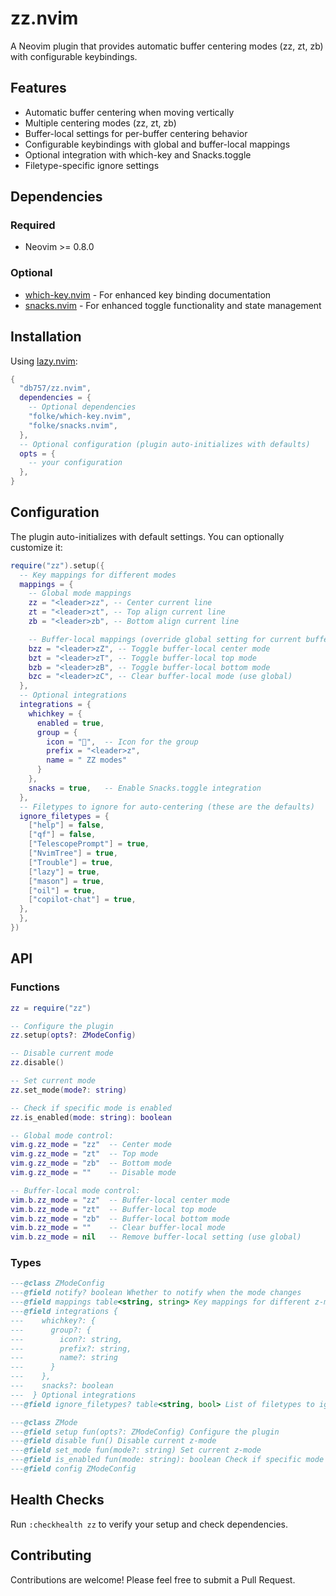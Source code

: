# zz.nvim

A Neovim plugin that provides automatic buffer centering modes (zz, zt, zb) with configurable keybindings.

## Features

- Automatic buffer centering when moving vertically
- Multiple centering modes (zz, zt, zb)
- Buffer-local settings for per-buffer centering behavior
- Configurable keybindings with global and buffer-local mappings
- Optional integration with which-key and Snacks.toggle
- Filetype-specific ignore settings

## Dependencies

### Required

- Neovim >= 0.8.0

### Optional

- [which-key.nvim](https://github.com/folke/which-key.nvim) - For enhanced key binding documentation
- [snacks.nvim](https://github.com/folke/snacks.nvim) - For enhanced toggle functionality and state management

## Installation

Using [lazy.nvim](https://github.com/folke/lazy.nvim):

```lua
{
  "db757/zz.nvim",
  dependencies = {
    -- Optional dependencies
    "folke/which-key.nvim",
    "folke/snacks.nvim",
  },
  -- Optional configuration (plugin auto-initializes with defaults)
  opts = {
    -- your configuration
  },
}
```

## Configuration

The plugin auto-initializes with default settings. You can optionally customize it:

```lua
require("zz").setup({
  -- Key mappings for different modes
  mappings = {
    -- Global mode mappings
    zz = "<leader>zz", -- Center current line
    zt = "<leader>zt", -- Top align current line
    zb = "<leader>zb", -- Bottom align current line

    -- Buffer-local mappings (override global setting for current buffer)
    bzz = "<leader>zZ", -- Toggle buffer-local center mode
    bzt = "<leader>zT", -- Toggle buffer-local top mode
    bzb = "<leader>zB", -- Toggle buffer-local bottom mode
    bzc = "<leader>zC", -- Clear buffer-local mode (use global)
  },
  -- Optional integrations
  integrations = {
    whichkey = {
      enabled = true,
      group = {
        icon = "󰬡",  -- Icon for the group
        prefix = "<leader>z",
        name = " ZZ modes"
      }
    },
    snacks = true,   -- Enable Snacks.toggle integration
  },
  -- Filetypes to ignore for auto-centering (these are the defaults)
  ignore_filetypes = {
    ["help"] = false,
    ["qf"] = false,
    ["TelescopePrompt"] = true,
    ["NvimTree"] = true,
    ["Trouble"] = true,
    ["lazy"] = true,
    ["mason"] = true,
    ["oil"] = true,
    ["copilot-chat"] = true,
  },
  },
})
```

## API

### Functions

```lua
zz = require("zz")

-- Configure the plugin
zz.setup(opts?: ZModeConfig)

-- Disable current mode
zz.disable()

-- Set current mode
zz.set_mode(mode?: string)

-- Check if specific mode is enabled
zz.is_enabled(mode: string): boolean

-- Global mode control:
vim.g.zz_mode = "zz"  -- Center mode
vim.g.zz_mode = "zt"  -- Top mode
vim.g.zz_mode = "zb"  -- Bottom mode
vim.g.zz_mode = ""    -- Disable mode

-- Buffer-local mode control:
vim.b.zz_mode = "zz"  -- Buffer-local center mode
vim.b.zz_mode = "zt"  -- Buffer-local top mode
vim.b.zz_mode = "zb"  -- Buffer-local bottom mode
vim.b.zz_mode = ""    -- Clear buffer-local mode
vim.b.zz_mode = nil   -- Remove buffer-local setting (use global)
```

### Types

```lua
---@class ZModeConfig
---@field notify? boolean Whether to notify when the mode changes
---@field mappings table<string, string> Key mappings for different z-modes
---@field integrations {
---    whichkey?: {
---      group?: {
---        icon?: string,
---        prefix?: string,
---        name?: string
---      }
---    },
---    snacks?: boolean
---  } Optional integrations
---@field ignore_filetypes? table<string, bool> List of filetypes to ignore

---@class ZMode
---@field setup fun(opts?: ZModeConfig) Configure the plugin
---@field disable fun() Disable current z-mode
---@field set_mode fun(mode?: string) Set current z-mode
---@field is_enabled fun(mode: string): boolean Check if specific mode is enabled
---@field config ZModeConfig
```

## Health Checks

Run `:checkhealth zz` to verify your setup and check dependencies.

## Contributing

Contributions are welcome! Please feel free to submit a Pull Request.
